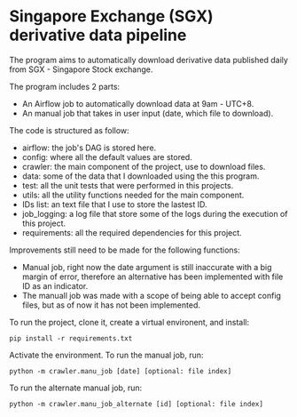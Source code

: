 # Singapore Exchange (SGX) derivative data pipeline
The program aims to automatically download derivative data published daily from SGX - Singapore Stock exchange.

The program includes 2 parts: 
- An Airflow job to automatically download data at 9am - UTC+8.
- An manual job that takes in user input (date, which file to download).

The code is structured as follow:
- airflow: the job's DAG is stored here.
- config: where all the default values are stored.
- crawler: the main component of the project, use to download files.
- data: some of the data that I downloaded using the this program.
- test: all the unit tests that were performed in this projects.
- utils: all the utility functions needed for the main component.
- IDs list: an text file that I use to store the lastest ID.
- job_logging: a log file that store some of the logs during the execution of this project.
- requirements: all the required dependencies for this project.

Improvements still need to be made for the following functions:
- Manual job, right now the date argument is still inaccurate with a big margin of error, therefore an alternative has been implemented with file ID as an indicator.
- The manuall job was made with a scope of being able to accept config files, but as of now it has not been implemented.

To run the project, clone it, create a virtual environent, and install:
```
pip install -r requirements.txt
```
Activate the environment.
To run the manual job, run:
```
python -m crawler.manu_job [date] [optional: file index]
```
To run the alternate manual job, run:
```
python -m crawler.manu_job_alternate [id] [optional: file index]
```

